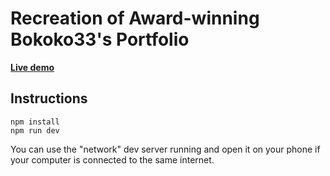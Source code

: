 # Recreation of Award-winning Bokoko33's Portfolio

**[Live demo](https://3d-portfolio-shrey.netlify.app/)**



## Instructions

```
npm install
npm run dev
```

You can use the "network" dev server running and open it on your phone if your computer is connected to the same internet.
